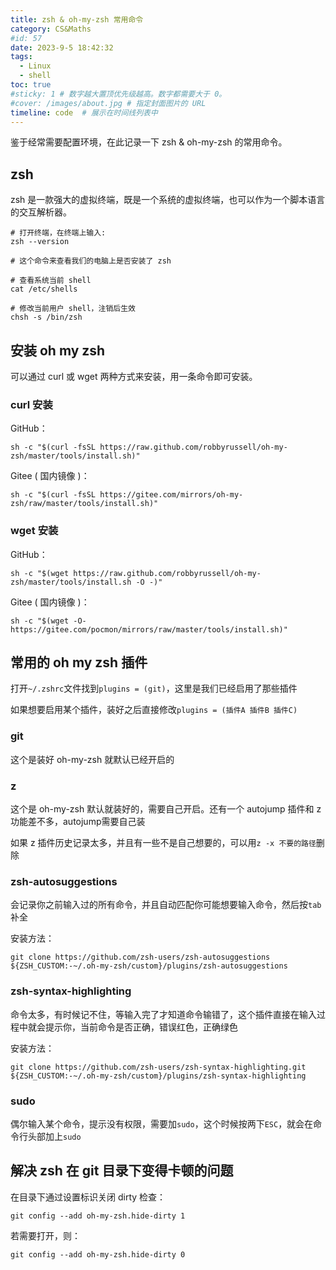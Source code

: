 ```yaml
---
title: zsh & oh-my-zsh 常用命令
category: CS&Maths
#id: 57
date: 2023-9-5 18:42:32
tags: 
  - Linux
  - shell
toc: true
#sticky: 1 # 数字越大置顶优先级越高。数字都需要大于 0。
#cover: /images/about.jpg # 指定封面图片的 URL
timeline: code  # 展示在时间线列表中
---
```


鉴于经常需要配置环境，在此记录一下 zsh & oh-my-zsh 的常用命令。
<!--more-->

## zsh

zsh 是一款强大的虚拟终端，既是一个系统的虚拟终端，也可以作为一个脚本语言的交互解析器。

```shell
# 打开终端，在终端上输入: 
zsh --version

# 这个命令来查看我们的电脑上是否安装了 zsh 
```

```shell
# 查看系统当前 shell
cat /etc/shells 
```

```shell
# 修改当前用户 shell，注销后生效
chsh -s /bin/zsh
```

## 安装 oh my zsh

可以通过 curl 或 wget 两种方式来安装，用一条命令即可安装。

### curl 安装

GitHub：
```shell
sh -c "$(curl -fsSL https://raw.github.com/robbyrussell/oh-my-zsh/master/tools/install.sh)"
```
Gitee ( 国内镜像 )：
```shell
sh -c "$(curl -fsSL https://gitee.com/mirrors/oh-my-zsh/raw/master/tools/install.sh)"
```

### wget 安装

GitHub：
```shell
sh -c "$(wget https://raw.github.com/robbyrussell/oh-my-zsh/master/tools/install.sh -O -)"
```
Gitee ( 国内镜像 )：
```shell
sh -c "$(wget -O- https://gitee.com/pocmon/mirrors/raw/master/tools/install.sh)"
```

## 常用的 oh my zsh 插件

打开`~/.zshrc`文件找到`plugins = (git)`，这里是我们已经启用了那些插件

如果想要启用某个插件，装好之后直接修改`plugins = (插件A 插件B 插件C)`

### git

这个是装好 oh-my-zsh 就默认已经开启的

### z

这个是 oh-my-zsh 默认就装好的，需要自己开启。还有一个 autojump 插件和 z 功能差不多，autojump需要自己装

如果 z 插件历史记录太多，并且有一些不是自己想要的，可以用`z -x 不要的路径`删除

### zsh-autosuggestions

会记录你之前输入过的所有命令，并且自动匹配你可能想要输入命令，然后按`tab`补全

安装方法：

```shell
git clone https://github.com/zsh-users/zsh-autosuggestions ${ZSH_CUSTOM:-~/.oh-my-zsh/custom}/plugins/zsh-autosuggestions
```

### zsh-syntax-highlighting

命令太多，有时候记不住，等输入完了才知道命令输错了，这个插件直接在输入过程中就会提示你，当前命令是否正确，错误红色，正确绿色

安装方法：

```shell
git clone https://github.com/zsh-users/zsh-syntax-highlighting.git ${ZSH_CUSTOM:-~/.oh-my-zsh/custom}/plugins/zsh-syntax-highlighting
```

### sudo

偶尔输入某个命令，提示没有权限，需要加`sudo`，这个时候按两下`ESC`，就会在命令行头部加上`sudo`

## 解决 zsh 在 git 目录下变得卡顿的问题

在目录下通过设置标识关闭 dirty 检查：
```shell
git config --add oh-my-zsh.hide-dirty 1
```

若需要打开，则：
```shell
git config --add oh-my-zsh.hide-dirty 0
```